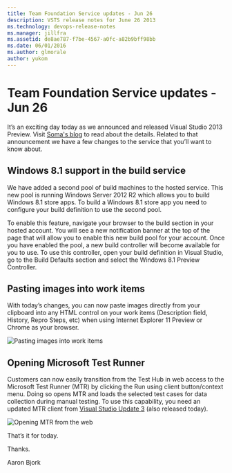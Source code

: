 ```yaml
---
title: Team Foundation Service updates - Jun 26
description: VSTS release notes for June 26 2013
ms.technology: devops-release-notes
ms.manager: jillfra
ms.assetid: de8ae787-f7be-4567-a0fc-a82b9bff98bb
ms.date: 06/01/2016
ms.author: glmorale
author: yukom
---
```


# Team Foundation Service updates - Jun 26

It’s an exciting day today as we announced and released Visual Studio 2013 Preview. Visit [Soma's blog](/archive/blogs/somasegar/build-2013-and-visual-studio-2013-preview) to read about the details. Related to that announcement we have a few changes to the service that you’ll want to know about.

## Windows 8.1 support in the build service

We have added a second pool of build machines to the hosted service. This new pool is running Windows Server 2012 R2 which allows you to build Windows 8.1 store apps. To build a Windows 8.1 store app you need to configure your build definition to use the second pool.

To enable this feature, navigate your browser to the build section in your hosted account. You will see a new notification banner at the top of the page that will allow you to enable this new build pool for your account. Once you have enabled the pool, a new build controller will become available for you to use. To use this controller, open your build definition in Visual Studio, go to the Build Defaults section and select the Windows 8.1 Preview Controller.

## Pasting images into work items

With today’s changes, you can now paste images directly from your clipboard into any HTML control on your work items (Description field, History, Repro Steps, etc) when using Internet Explorer 11 Preview or Chrome as your browser.

![Pasting images into work items](media/6_26_01.png)

## Opening Microsoft Test Runner

Customers can now easily transition from the Test Hub in web access to the Microsoft Test Runner (MTR) by clicking the Run using client button/context menu. Doing so opens MTR and loads the selected test cases for data collection during manual testing. To use this capability, you need an updated MTR client from [Visual Studio Update 3](/visualstudio/releasenotes/vs2012-update2-vs) (also released today).

![Opening MTR from the web](media/6_26_02.png)

That’s it for today.

Thanks.

Aaron Bjork
